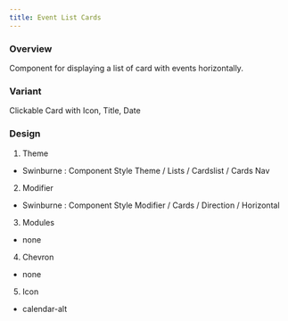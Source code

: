 ```yaml
---
title: Event List Cards
---
```

### Overview
  Component for displaying a list of card with events horizontally.
### Variant 
  Clickable Card with Icon, Title, Date
### Design
1. Theme
 * Swinburne : Component Style Theme / Lists / Cardslist / Cards Nav
2. Modifier
 * Swinburne : Component Style Modifier / Cards / Direction / Horizontal
3. Modules
 * none
4. Chevron
 * none
5. Icon
 * calendar-alt
